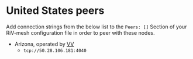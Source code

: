 # United States peers

Add connection strings from the below list to the `Peers: []` Section of your
RiV-mesh configuration file in order to peer with these nodes.

* Arizona, operated by [VV](https://github.com/vikulin)
  * `tcp://50.28.106.181:4040`

